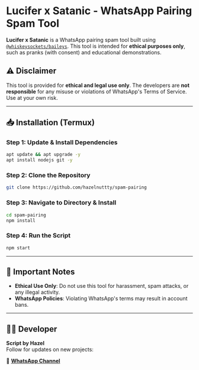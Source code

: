 # Lucifer x Satanic - WhatsApp Pairing Spam Tool  

**Lucifer x Satanic** is a WhatsApp pairing spam tool built using [`@whiskeysockets/baileys`](https://www.npmjs.com/package/@whiskeysockets/baileys). This tool is intended for **ethical purposes only**, such as pranks (with consent) and educational demonstrations.  

## ⚠️ Disclaimer  
This tool is provided for **ethical and legal use only**. The developers are **not responsible** for any misuse or violations of WhatsApp's Terms of Service. Use at your own risk.  

---

## 📥 Installation (Termux)  

### Step 1: Update & Install Dependencies  
```bash
apt update && apt upgrade -y  
apt install nodejs git -y  
```  

### Step 2: Clone the Repository  
```bash
git clone https://github.com/hazelnuttty/spam-pairing  
```  

### Step 3: Navigate to Directory & Install  
```bash
cd spam-pairing  
npm install  
```  

### Step 4: Run the Script  
```bash
npm start  
```  

---

## 📌 Important Notes  
- **Ethical Use Only**: Do not use this tool for harassment, spam attacks, or any illegal activity.  
- **WhatsApp Policies**: Violating WhatsApp's terms may result in account bans.  

---

## 👨‍💻 Developer  
**Script by Hazel**  
Follow for updates on new projects:  

🔗 **[WhatsApp Channel](https://whatsapp.com/channel/0029VbAPj3U1Hsq2RJSlef2a)**

